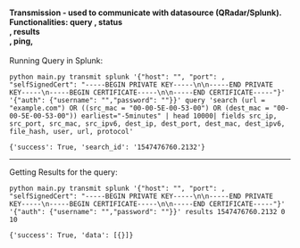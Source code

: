 #### Transmission - used to communicate with datasource (QRadar/Splunk). Functionalities: query <query string>, status <search id>, results <search id> <offset> <length>, ping,

Running Query in Splunk: 
```
python main.py transmit splunk '{"host": "", "port": , "selfSignedCert": "-----BEGIN PRIVATE KEY-----\n\n-----END PRIVATE KEY-----\n-----BEGIN CERTIFICATE-----\n\n-----END CERTIFICATE-----"}' '{"auth": {"username": "","password": ""}}' query 'search (url = "example.com") OR ((src_mac = "00-00-5E-00-53-00") OR (dest_mac = "00-00-5E-00-53-00")) earliest="-5minutes" | head 10000| fields src_ip, src_port, src_mac, src_ipv6, dest_ip, dest_port, dest_mac, dest_ipv6, file_hash, user, url, protocol'
```

`{'success': True, 'search_id': '1547476760.2132'}`

---------------

Getting Results for the query: 
```
python main.py transmit splunk '{"host": "", "port": , "selfSignedCert": "-----BEGIN PRIVATE KEY-----\n\n-----END PRIVATE KEY-----\n-----BEGIN CERTIFICATE-----\n\n-----END CERTIFICATE-----"}' '{"auth": {"username": "","password": ""}}' results 1547476760.2132 0 10
```

`{'success': True, 'data': [{}]}`

